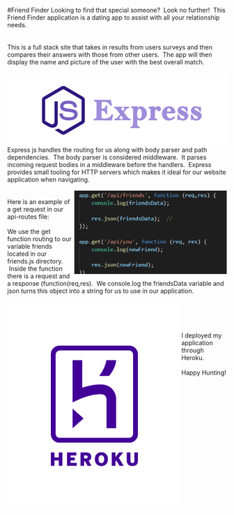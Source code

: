  #Friend Finder
Looking to find that special someone?&nbsp; Look no further!&nbsp; This Friend Finder application is a dating app to assist with all your relationship needs. 
<br>
<br>
<br>
This is a full stack site that takes in results from users surveys and then compares their answers with those from other users.&nbsp; The app will then display the name and picture of the user with the best overall match.
<br>
<br>
<img src="images/express.png" alt="Drawing" style="width: 500px; float: right;" />
Express js handles the routing for us along with body parser and path dependencies. &nbsp;The body parser is considered middleware. &nbsp;It parses incoming request bodies in a middleware before the handlers.&nbsp; Express provides small tooling for HTTP servers which makes it ideal for our website application when navigating. 
<br>
<br>
<img src="images/routes.png" alt="Drawing" style="width: 350px; float: right;" />
<br>
Here is an example of a get request in our api-routes file:<br><br>We use the get function routing to our variable friends located in our friends.js directory. &nbsp;Inside the function there is a request and a response (function(req,res). &nbsp;We console.log the friendsData variable and json turns this object into a string for us to use in our application.
<br>
<br>
<img src="images/heroku.png" alt="Drawing" style="width: 400px; float: left;" /> <br><br><br><br>I deployed my application through Heroku.
<br><br>Happy Hunting!
